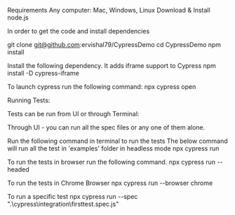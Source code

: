 Requirements
Any computer: Mac, Windows, Linux
Download & Install node.js

In order to get the code and install dependencies

git clone git@github.com:ervishal79/CypressDemo
cd CypressDemo
npm install


Install the following dependency. It adds iframe support to Cypress 
npm install -D cypress-iframe


To launch cypress run the following command: 
npx cypress open
 
 Running Tests:

Tests can be run from UI or through Terminal:

Through UI - you can run all the spec files or any one of them alone.

Run the following command in terminal to run the tests
The below command will run all the test in 'examples' folder in headless mode
npx cypress run


To run the tests in browser run the following command.
npx cypress run --headed 

To run the tests in Chrome Browser
 npx cypress run --browser chrome 

To run a specific test 
 npx cypress run --spec ".\cypress\integration\firsttest.spec.js"
